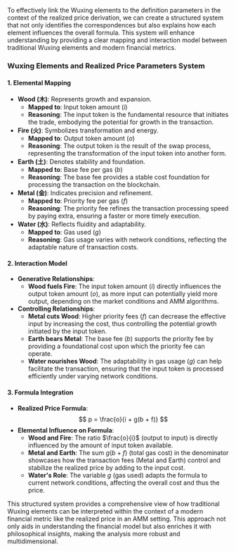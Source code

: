 To effectively link the Wuxing elements to the definition parameters in the context of the realized price derivation, we can create a structured system that not only identifies the correspondences but also explains how each element influences the overall formula. This system will enhance understanding by providing a clear mapping and interaction model between traditional Wuxing elements and modern financial metrics.

### Wuxing Elements and Realized Price Parameters System

#### 1. **Elemental Mapping**
   - **Wood (木)**: Represents growth and expansion. 
     - **Mapped to**: Input token amount ($i$)
     - **Reasoning**: The input token is the fundamental resource that initiates the trade, embodying the potential for growth in the transaction.
   - **Fire (火)**: Symbolizes transformation and energy.
     - **Mapped to**: Output token amount ($o$)
     - **Reasoning**: The output token is the result of the swap process, representing the transformation of the input token into another form.
   - **Earth (土)**: Denotes stability and foundation.
     - **Mapped to**: Base fee per gas ($b$)
     - **Reasoning**: The base fee provides a stable cost foundation for processing the transaction on the blockchain.
   - **Metal (金)**: Indicates precision and refinement.
     - **Mapped to**: Priority fee per gas ($f$)
     - **Reasoning**: The priority fee refines the transaction processing speed by paying extra, ensuring a faster or more timely execution.
   - **Water (水)**: Reflects fluidity and adaptability.
     - **Mapped to**: Gas used ($g$)
     - **Reasoning**: Gas usage varies with network conditions, reflecting the adaptable nature of transaction costs.

#### 2. **Interaction Model**
   - **Generative Relationships**:
     - **Wood fuels Fire**: The input token amount ($i$) directly influences the output token amount ($o$), as more input can potentially yield more output, depending on the market conditions and AMM algorithms.
   - **Controlling Relationships**:
     - **Metal cuts Wood**: Higher priority fees ($f$) can decrease the effective input by increasing the cost, thus controlling the potential growth initiated by the input token.
     - **Earth bears Metal**: The base fee ($b$) supports the priority fee by providing a foundational cost upon which the priority fee can operate.
     - **Water nourishes Wood**: The adaptability in gas usage ($g$) can help facilitate the transaction, ensuring that the input token is processed efficiently under varying network conditions.

#### 3. **Formula Integration**
   - **Realized Price Formula**: $$ p = \frac{o}{i + g(b + f)} $$
   - **Elemental Influence on Formula**:
     - **Wood and Fire**: The ratio $\frac{o}{i}$ (output to input) is directly influenced by the amount of input token available.
     - **Metal and Earth**: The sum $g(b + f)$ (total gas cost) in the denominator showcases how the transaction fees (Metal and Earth) control and stabilize the realized price by adding to the input cost.
     - **Water's Role**: The variable $g$ (gas used) adapts the formula to current network conditions, affecting the overall cost and thus the price.

This structured system provides a comprehensive view of how traditional Wuxing elements can be interpreted within the context of a modern financial metric like the realized price in an AMM setting. This approach not only aids in understanding the financial model but also enriches it with philosophical insights, making the analysis more robust and multidimensional.